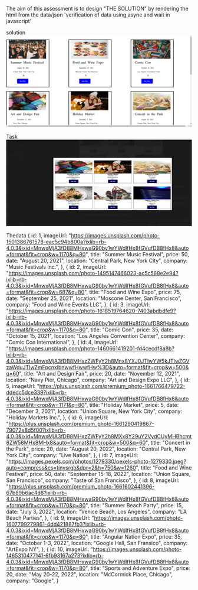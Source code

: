 The aim of this assessment is to design "THE SOLUTION"
by rendering the html from the data/json 'verification of data using async and wait in javascript'

solution
![](./assets/solution.png)

Task
![](./assets/task.png)

Thedata
{
    id: 1,
    imageUrl:
      "https://images.unsplash.com/photo-1501386761578-eac5c94b800a?ixlib=rb-4.0.3&ixid=MnwxMjA3fDB8MHxwaG90by1wYWdlfHx8fGVufDB8fHx8&auto=format&fit=crop&w=1170&q=80",
    title: "Summer Music Festival",
    price: 50,
    date: "August 20, 2021",
    location: "Central Park, New York City",
    company: "Music Festivals Inc.",
  },
  {
    id: 2,
    imageUrl:
      "https://images.unsplash.com/photo-1495147466023-ac5c588e2e94?ixlib=rb-4.0.3&ixid=MnwxMjA3fDB8MHxwaG90by1wYWdlfHx8fGVufDB8fHx8&auto=format&fit=crop&w=687&q=80",
    title: "Food and Wine Expo",
    price: 75,
    date: "September 25, 2021",
    location: "Moscone Center, San Francisco",
    company: "Food and Wine Events LLC",
  },
  {
    id: 3,
    imageUrl:
      "https://images.unsplash.com/photo-1618519764620-7403abdbdfe9?ixlib=rb-4.0.3&ixid=MnwxMjA3fDB8MHxwaG90by1wYWdlfHx8fGVufDB8fHx8&auto=format&fit=crop&w=1170&q=80",
    title: "Comic Con",
    price: 35,
    date: "October 15, 2021",
    location: "Los Angeles Convention Center",
    company: "Comic Con International",
  },
  {
    id: 4,
    imageUrl:
      "https://images.unsplash.com/photo-1460661419201-fd4cecdf8a8b?ixlib=rb-4.0.3&ixid=MnwxMjA3fDB8MHxzZWFyY2h8Mnx8YXJ0JTIwYW5kJTIwZGVzaWduJTIwZmFpcnxlbnwwfHwwfHw%3D&auto=format&fit=crop&w=500&q=60",
    title: "Art and Design Fair",
    price: 20,
    date: "November 12, 2021",
    location: "Navy Pier, Chicago",
    company: "Art and Design Expo LLC",
  },
  {
    id: 5,
    imageUrl:
      "https://plus.unsplash.com/premium_photo-1661766479722-ddedc5dce339?ixlib=rb-4.0.3&ixid=MnwxMjA3fDB8MHxwaG90by1wYWdlfHx8fGVufDB8fHx8&auto=format&fit=crop&w=1171&q=80",
    title: "Holiday Market",
    price: 5,
    date: "December 3, 2021",
    location: "Union Square, New York City",
    company: "Holiday Markets Inc.",
  },
  {
    id: 6,
    imageUrl:
      "https://plus.unsplash.com/premium_photo-1661290419867-79072e8d5f00?ixlib=rb-4.0.3&ixid=MnwxMjA3fDB8MHxzZWFyY2h8MXx8Y29uY2VydCUyMHBhcmt8ZW58MHx8MHx8&auto=format&fit=crop&w=500&q=60",
    title: "Concert in the Park",
    price: 20,
    date: "August 20, 2022",
    location: "Central Park, New York City",
    company: "Live Nation",
  },
  {
    id: 7,
    imageUrl:
      "https://images.pexels.com/photos/1279330/pexels-photo-1279330.jpeg?auto=compress&cs=tinysrgb&dpr=2&h=750&w=1260",
    title: "Food and Wine Festival",
    price: 50,
    date: "September 15-18, 2022",
    location: "Union Square, San Francisco",
    company: "Taste of San Francisco",
  },
  {
    id: 8,
    imageUrl:
      "https://plus.unsplash.com/premium_photo-1661602441396-67b89b6ac4d8?ixlib=rb-4.0.3&ixid=MnwxMjA3fDB8MHxwaG90by1wYWdlfHx8fGVufDB8fHx8&auto=format&fit=crop&w=1170&q=80",
    title: "Summer Beach Party",
    price: 15,
    date: "July 3, 2022",
    location: "Venice Beach, Los Angeles",
    company: "LA Beach Parties",
  },
  {
    id: 9,
    imageUrl:
      "https://images.unsplash.com/photo-1607799279861-4dd421887fb3?ixlib=rb-4.0.3&ixid=MnwxMjA3fDB8MHxwaG90by1wYWdlfHx8fGVufDB8fHx8&auto=format&fit=crop&w=1170&q=80",
    title: "Angular Nation Expo",
    price: 35,
    date: "October 1-3, 2022",
    location: "Google Hall, San Fransico",
    company: "ArtExpo NY",
  },
  {
    id: 10,
    imageUrl:
      "https://images.unsplash.com/photo-1465310477141-6fb93167a273?ixlib=rb-4.0.3&ixid=MnwxMjA3fDB8MHxwaG90by1wYWdlfHx8fGVufDB8fHx8&auto=format&fit=crop&w=1170&q=80",
    title: "Sports and Adventure Expo",
    price: 20,
    date: "May 20-22, 2022",
    location: "McCormick Place, Chicago",
    company: "Google",
  }

